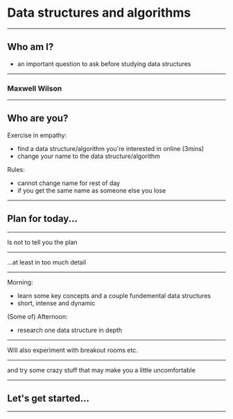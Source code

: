 # Data structures and algorithms

---

## Who am I?

- an important question to ask before studying data structures

---

### Maxwell Wilson

___

## Who are you?

Exercise in empathy: 
- find a data structure/algorithm you're interested in online (3mins)
- change your name to the data structure/algorithm

Rules:
- cannot change name for rest of day
- if you get the same name as someone else you lose

---

## Plan for today...

---

Is not to tell you the plan

---

...at least in too much detail

---

Morning: 
- learn some key concepts and a couple fundemental data structures
- short, intense and dynamic

(Some of) Afternoon:
- research one data structure in depth

---

Will also experiment with breakout rooms etc. 

---

and try some crazy stuff that may make you a little uncomfortable

---

## Let's get started...

---
